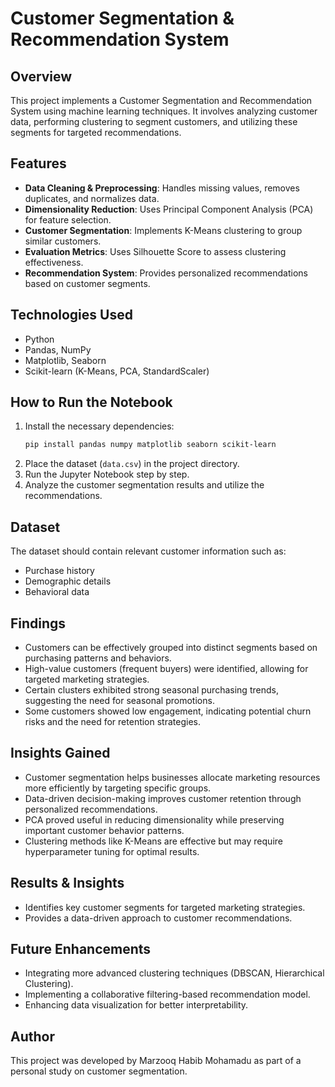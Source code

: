 # Customer Segmentation & Recommendation System

## Overview
This project implements a Customer Segmentation and Recommendation System using machine learning techniques. It involves analyzing customer data, performing clustering to segment customers, and utilizing these segments for targeted recommendations.

## Features
- **Data Cleaning & Preprocessing**: Handles missing values, removes duplicates, and normalizes data.
- **Dimensionality Reduction**: Uses Principal Component Analysis (PCA) for feature selection.
- **Customer Segmentation**: Implements K-Means clustering to group similar customers.
- **Evaluation Metrics**: Uses Silhouette Score to assess clustering effectiveness.
- **Recommendation System**: Provides personalized recommendations based on customer segments.

## Technologies Used
- Python
- Pandas, NumPy
- Matplotlib, Seaborn
- Scikit-learn (K-Means, PCA, StandardScaler)

## How to Run the Notebook
1. Install the necessary dependencies:
   ```bash
   pip install pandas numpy matplotlib seaborn scikit-learn
   ```
2. Place the dataset (`data.csv`) in the project directory.
3. Run the Jupyter Notebook step by step.
4. Analyze the customer segmentation results and utilize the recommendations.

## Dataset
The dataset should contain relevant customer information such as:
- Purchase history
- Demographic details
- Behavioral data

## Findings
- Customers can be effectively grouped into distinct segments based on purchasing patterns and behaviors.
- High-value customers (frequent buyers) were identified, allowing for targeted marketing strategies.
- Certain clusters exhibited strong seasonal purchasing trends, suggesting the need for seasonal promotions.
- Some customers showed low engagement, indicating potential churn risks and the need for retention strategies.

## Insights Gained
- Customer segmentation helps businesses allocate marketing resources more efficiently by targeting specific groups.
- Data-driven decision-making improves customer retention through personalized recommendations.
- PCA proved useful in reducing dimensionality while preserving important customer behavior patterns.
- Clustering methods like K-Means are effective but may require hyperparameter tuning for optimal results.

## Results & Insights
- Identifies key customer segments for targeted marketing strategies.
- Provides a data-driven approach to customer recommendations.

## Future Enhancements
- Integrating more advanced clustering techniques (DBSCAN, Hierarchical Clustering).
- Implementing a collaborative filtering-based recommendation model.
- Enhancing data visualization for better interpretability.

## Author
This project was developed by Marzooq Habib Mohamadu as part of a personal study on customer segmentation.

